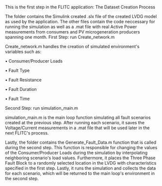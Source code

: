 This is the first step in the FLITC application: The Dataset Creation Process


The folder contains the Simulink created .slx file of the created LVDG model as used by the application. The other files contain the code neccessary for running the simulation as well as a .mat file with real Active Power measurements from consumers and PV microgeneration producers spanning one month.
First Step: run Create_network.m


Create_network.m handles the creation of simulated environment's variables such as: 

•	Consumer/Producer Loads 

•	Fault Type 

•	Fault Resistance 

•	Fault Duration 

•	Fault Time


Second Step: run simulation_main.m


simulation_main.m is the main loop function simulating all fault scenarios created at the previous step. After running each scenario, it saves the Voltage/Current measurements in a .mat file that will be used later in the next FLITC's process.


Lastly, the folder contains the Generate_Fault_Data.m function that is called during the second step. This function is responsible for changing the values of the Consumer/Producer Loads during the simulation by interpolating neighboring scenario's load values. Furthermore, it places the Three Phase Fault Block to a randomly selected location in the LVDG with characteristics specified in the first step. Lastly, it runs the simulation and collects the data for each scenario, which will be returned to the main loop's environment in the second step.

